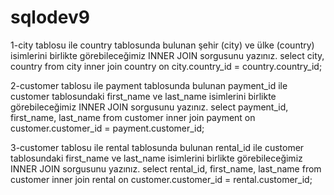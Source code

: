 # sqlodev9

1-city tablosu ile country tablosunda bulunan şehir (city) ve ülke (country) isimlerini birlikte görebileceğimiz INNER JOIN sorgusunu yazınız.
select city, country from city
inner join country on city.country_id = country.country_id;

2-customer tablosu ile payment tablosunda bulunan payment_id ile customer tablosundaki first_name ve last_name isimlerini birlikte görebileceğimiz INNER JOIN sorgusunu yazınız.
select payment_id, first_name, last_name from customer
inner join payment on customer.customer_id = payment.customer_id;

3-customer tablosu ile rental tablosunda bulunan rental_id ile customer tablosundaki first_name ve last_name isimlerini birlikte görebileceğimiz INNER JOIN sorgusunu yazınız.
select rental_id, first_name, last_name from customer
inner join rental on customer.customer_id = rental.customer_id;
